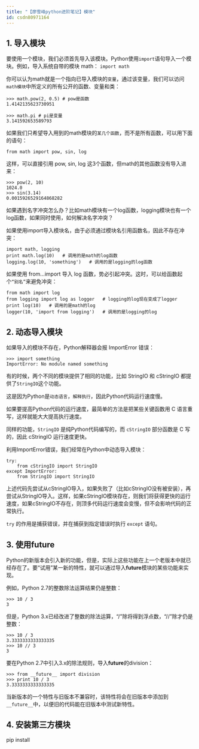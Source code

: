 ```yaml
---
title: "【廖雪峰python进阶笔记】模块"
id: csdn80971164
---
```


## 1\. 导入模块

要使用一个模块，我们必须首先导入该模块。Python使用`import`语句导入一个模块。例如，导入系统自带的模块 math：
`import math`

你可以认为math就是一个指向已导入模块的`变量`，通过该变量，我们可以访问`math模块`中所定义的所有公开的函数、变量和类：

```
>>> math.pow(2, 0.5) # pow是函数
1.4142135623730951

>>> math.pi # pi是变量
3.141592653589793
```

如果我们只希望导入用到的math模块的`某几个函数`，而不是所有函数，可以用下面的语句：

```
from math import pow, sin, log
```

这样，可以直接引用 pow, sin, log 这3个函数，但math的其他函数没有导入进来：

```
>>> pow(2, 10)
1024.0
>>> sin(3.14)
0.0015926529164868282
```

如果遇到名字冲突怎么办？比如math模块有一个log函数，logging模块也有一个log函数，如果同时使用，如何解决名字冲突？

如果使用import导入模块名，由于必须通过模块名引用函数名，因此不存在冲突：

```
import math, logging
print math.log(10)   # 调用的是math的log函数
logging.log(10, 'something')   # 调用的是logging的log函数
```

如果使用 from…import 导入 log 函数，势必引起冲突。这时，可以给函数起个`“别名”`来避免冲突：

```
from math import log
from logging import log as logger   # logging的log现在变成了logger
print log(10)   # 调用的是math的log
logger(10, 'import from logging')   # 调用的是logging的log
```

## 2\. 动态导入模块

如果导入的模块不存在，Python解释器会报 ImportError 错误：

```
>>> import something
ImportError: No module named something
```

有的时候，两个不同的模块提供了相同的功能，比如 StringIO 和 cStringIO 都提供了`StringIO`这个功能。

这是因为Python是`动态语言`，`解释执行`，因此Python代码运行速度慢。

如果要提高Python代码的运行速度，最简单的方法是把某些关键函数用 C 语言重写，这样就能大大提高执行速度。

同样的功能，`StringIO` 是纯Python代码编写的，而 `cStringIO` 部分函数是 C 写的，因此 cStringIO 运行速度更快。

利用ImportError错误，我们经常在Python中动态导入模块：

```
try:
    from cStringIO import StringIO
except ImportError:
    from StringIO import StringIO
```

上述代码先尝试从cStringIO导入，如果失败了（比如cStringIO没有被安装），再尝试从StringIO导入。这样，如果cStringIO模块存在，则我们将获得更快的运行速度，如果cStringIO不存在，则顶多代码运行速度会变慢，但不会影响代码的正常执行。

`try` 的作用是捕获错误，并在捕获到指定错误时执行 `except` 语句。

## 3\. 使用**future**

Python的新版本会引入新的功能，但是，实际上这些功能在上一个老版本中就已经存在了。要“试用”某一新的特性，就可以通过导入**future**模块的某些功能来实现。

例如，Python 2.7的整数除法运算结果仍是整数：

```
>>> 10 / 3
3
```

但是，Python 3.x已经改进了整数的除法运算，“/”除将得到浮点数，“//”除才仍是整数：

```
>>> 10 / 3
3.3333333333333335
>>> 10 // 3
3
```

要在Python 2.7中引入3.x的除法规则，导入**future**的division：

```
>>> from __future__ import division
>>> print 10 / 3
3.3333333333333335
```

当新版本的一个特性与旧版本不兼容时，该特性将会在旧版本中添加到`__future__`中，以便旧的代码能在旧版本中测试新特性。

## 4\. 安装第三方模块

pip install